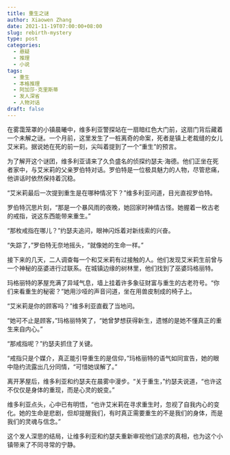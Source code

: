 ```yaml
---
title: 重生之谜
author: Xiaowen Zhang
date: 2021-11-19T07:00:00+08:00
slug: rebirth-mystery
type: post
categories:
  - 悬疑
  - 推理
  - 小说
tags:
  - 重生
  - 本格推理
  - 阿加莎·克里斯蒂
  - 发人深省
  - 人物对话
draft: false
---
```


在雾霭笼罩的小镇晨曦中，维多利亚警探站在一扇暗红色大门前，这扇门背后藏着一个未解之谜。一个月前，这里发生了一桩离奇的命案，死者是镇上老裁缝的女儿艾米莉。据说她在死的前一刻，尖叫着提到了一个“重生”的预言。

为了解开这个谜团，维多利亚请来了久负盛名的侦探约瑟夫·海德。他们正坐在死者家中，与艾米莉的父亲罗伯特对话。罗伯特是一位极具魅力的人物，尽管悲痛，他讲话时依然保持着沉稳。

“艾米莉最后一次提到重生是在哪种情况下？”维多利亚问道，目光直视罗伯特。

罗伯特沉思片刻，“那是一个暴风雨的夜晚，她回家时神情古怪。她握着一枚古老的戒指，说这东西能带来重生。”

“那枚戒指在哪儿？”约瑟夫追问，眼神闪烁着对新线索的兴奋。

“失踪了，”罗伯特无奈地摇头，“就像她的生命一样。”

接下来的几天，二人调查每一个和艾米莉有过接触的人。他们发现艾米莉生前曾与一个神秘的巫婆进行过联系。在城镇边缘的树林里，他们找到了巫婆玛格丽特。

玛格丽特的茅屋充满了异域气息，墙上挂着许多象征财富与重生的古老符号。“你们来看重生的秘密？”她用沙哑的声音问道，坐在用兽皮制成的椅子上。

“艾米莉是你的顾客吗？”维多利亚直截了当地问。

“她可不止是顾客，”玛格丽特笑了，“她曾梦想获得新生，遗憾的是她不懂真正的重生来自内心。”

“那戒指呢？”约瑟夫抓住了关键。

“戒指只是个媒介，真正能引导重生的是信仰，”玛格丽特的语气如同宣告，她的眼中隐约流露出几分同情，“可惜她误解了。”

离开茅屋后，维多利亚和约瑟夫在晨雾中漫步。“关于重生，”约瑟夫说道，“也许这不仅仅是身体的重现，而是心灵的蜕变。”

维多利亚点头，心中已有明悟，“也许艾米莉在寻求重生时，忽视了自我内心的变化。她的生命是悲剧，但却提醒我们，有时真正需要重生的不是我们的身体，而是我们的灵魂与信念。”

这个发人深思的结局，让维多利亚和约瑟夫重新审视他们追求的真相，也为这个小镇带来了不同寻常的宁静。
